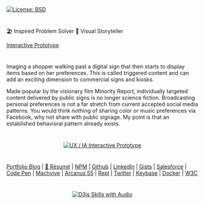 [![License: BSD](https://badgen.net/badge/license/BSD/orange)](https://opensource.org/licenses/BSD-3-Clause)
#
🏖️ Inspired Problem Solver 🚀 Visual Storyteller 

[Interactive Prototype](https://neodigm.github.io/chi_capstone_prototype2/#/screens)
#
Imaging a shopper walking past a digital sign that then starts to display items based on her preferences.  This is called triggered content and can add an exciting dimension to commercial signs and kiosks.

Made popular by the visionary film Minority Report, individually targeted content delivered by public signs is no longer science fiction. Broadcasting personal preferences is not a far stretch from current accepted social media patterns. You would think nothing of sharing color or music preferences via Facebook, why not share with public signage.  My point is that an established behavioral pattern already exists.
#

<p align="center">
  <a target="_blank" href="https://neodigm.github.io/chi_capstone_prototype2/#/screens">
  <img src="https://neodigm.github.io/chi_capstone_prototype2/assets/neodigm.github.io_chi_capstone_prototype2_.png" title="UX / IA Interactive Prototype">
  </a>
</p>

#
[Portfolio Blog](https://www.theScottKrause.com) |
[🦄 Résumé](https://thescottkrause.com/Arcanus_Scott_C_Krause_2020.pdf) |
[NPM](https://www.npmjs.com/~neodigm) |
[Github](https://github.com/neodigm) |
[LinkedIn](https://www.linkedin.com/in/neodigm55/) |
[Gists](https://gist.github.com/neodigm?direction=asc&sort=created) |
[Salesforce](https://trailblazer.me/id/skrause) |
[Code Pen](https://codepen.io/neodigm24) |
[Machvive](https://machvive.com/) |
[Arcanus 55](https://www.arcanus55.com/) |
[Repl](https://repl.it/@neodigm) |
[Twitter](https://twitter.com/neodigm24) |
[Keybase](https://keybase.io/neodigm) |
[Docker](https://hub.docker.com/u/neodigm) |
[W3C](https://www.w3.org/users/123844)
#

<p align="center">
  <a target="_blank" href="https://thescottkrause.com/d3_datavis_skills.html">
  <img src="https://repository-images.githubusercontent.com/178555357/2b6ad880-7aa0-11ea-8dde-63e70187e3e9" title="D3js Skills with Audio">
  </a>
</p>
